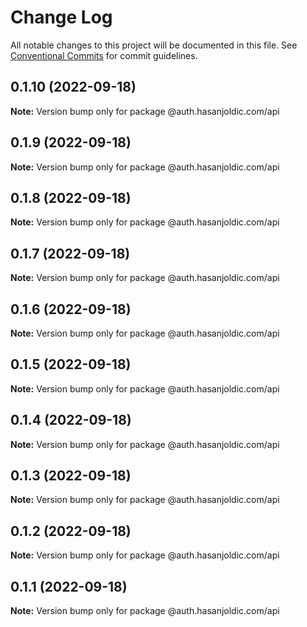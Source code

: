 # Change Log

All notable changes to this project will be documented in this file.
See [Conventional Commits](https://conventionalcommits.org) for commit guidelines.

## 0.1.10 (2022-09-18)

**Note:** Version bump only for package @auth.hasanjoldic.com/api





## 0.1.9 (2022-09-18)

**Note:** Version bump only for package @auth.hasanjoldic.com/api





## 0.1.8 (2022-09-18)

**Note:** Version bump only for package @auth.hasanjoldic.com/api





## 0.1.7 (2022-09-18)

**Note:** Version bump only for package @auth.hasanjoldic.com/api





## 0.1.6 (2022-09-18)

**Note:** Version bump only for package @auth.hasanjoldic.com/api





## 0.1.5 (2022-09-18)

**Note:** Version bump only for package @auth.hasanjoldic.com/api





## 0.1.4 (2022-09-18)

**Note:** Version bump only for package @auth.hasanjoldic.com/api





## 0.1.3 (2022-09-18)

**Note:** Version bump only for package @auth.hasanjoldic.com/api





## 0.1.2 (2022-09-18)

**Note:** Version bump only for package @auth.hasanjoldic.com/api





## 0.1.1 (2022-09-18)

**Note:** Version bump only for package @auth.hasanjoldic.com/api
